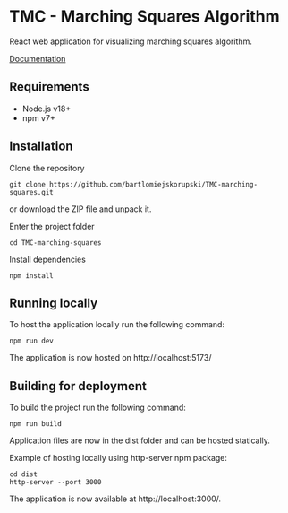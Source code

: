 # TMC - Marching Squares Algorithm

React web application for visualizing marching squares algorithm.

[Documentation](DOCS.md)

## Requirements

- Node.js v18+
- npm v7+

## Installation

Clone the repository

```console
git clone https://github.com/bartlomiejskorupski/TMC-marching-squares.git
```

or download the ZIP file and unpack it.

Enter the project folder

```console
cd TMC-marching-squares
```
Install dependencies

```console
npm install
```

## Running locally

To host the application locally run the following command:

```console
npm run dev
```

The application is now hosted on http://localhost:5173/

## Building for deployment

To build the project run the following command:

```console
npm run build
```

Application files are now in the dist folder and can be hosted statically.

Example of hosting locally using http-server npm package:

```console
cd dist
http-server --port 3000
```

The application is now available at http://localhost:3000/.
